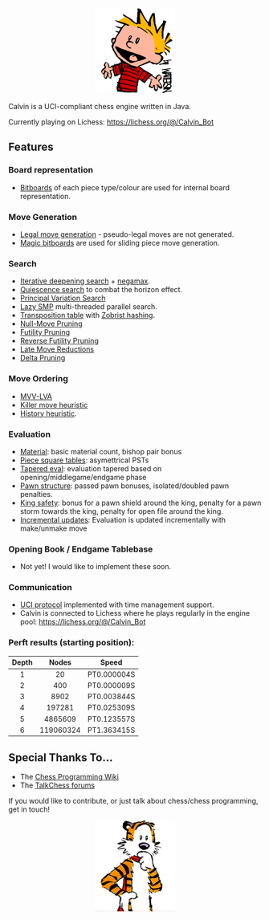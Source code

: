 <p align="center"><img src="src/main/resources/calvin.png" width="160"></p>

Calvin is a UCI-compliant chess engine written in Java. 

Currently playing on Lichess: https://lichess.org/@/Calvin_Bot

## Features

### Board representation

- [Bitboards](https://www.chessprogramming.org/Bitboards) of each piece type/colour are used for internal board representation.

### Move Generation

- [Legal move generation](https://www.chessprogramming.org/Move_Generation) - pseudo-legal moves are not generated.
- [Magic bitboards](https://www.chessprogramming.org/Magic_Bitboards) are used for sliding piece move generation.

### Search
- [Iterative deepening search](https://www.chessprogramming.org/Magic_Bitboards) + [negamax](https://www.chessprogramming.org/Negamax).
- [Quiescence search](https://www.chessprogramming.org/Quiescence_Search) to combat the horizon effect.
- [Principal Variation Search](https://www.chessprogramming.org/Principal_Variation_Search)
- [Lazy SMP](https://www.chessprogramming.org/Lazy_SMP) multi-threaded parallel search.
- [Transposition table](https://www.chessprogramming.org/Transposition_Table) with [Zobrist hashing](https://www.chessprogramming.org/Zobrist_Hashing).
- [Null-Move Pruning](https://www.chessprogramming.org/Null_Move_Pruning)
- [Futility Pruning](https://www.chessprogramming.org/Futility_Pruning)
- [Reverse Futility Pruning](https://www.chessprogramming.org/Reverse_Futility_Pruning)
- [Late Move Reductions](https://www.chessprogramming.org/Late_Move_Reductions)
- [Delta Pruning](https://www.chessprogramming.org/Delta_Pruning)

### Move Ordering
- [MVV-LVA](https://www.chessprogramming.org/MVV-LVA)
- [Killer move heuristic](https://www.chessprogramming.org/Killer_Move)
- [History heuristic](https://www.chessprogramming.org/History_Heuristic).

### Evaluation
- [Material](https://www.chessprogramming.org/Material): basic material count, bishop pair bonus
- [Piece square tables](https://www.chessprogramming.org/Piece-Square_Tables): asymettrical PSTs
- [Tapered eval](https://www.chessprogramming.org/Tapered_Eval): evaluation tapered based on opening/middlegame/endgame phase
- [Pawn structure](https://www.chessprogramming.org/Pawn_Structure): passed pawn bonuses, isolated/doubled pawn penalties.
- [King safety](https://www.chessprogramming.org/King_Safety): bonus for a pawn shield around the king, penalty for a pawn storm towards the king, penalty for open file around the king.
- [Incremental updates](https://www.chessprogramming.org/Incremental_Updates): Evaluation is updated incrementally with make/unmake move

### Opening Book / Endgame Tablebase
- Not yet! I would like to implement these soon.

### Communication
- [UCI protocol](https://www.chessprogramming.org/UCI) implemented with time management support.
- Calvin is connected to Lichess where he plays regularly in the engine pool: https://lichess.org/@/Calvin_Bot

### Perft results (starting position):

| 	Depth	 | 	Nodes	 | 	Speed	 | 
| 	:-----:	 | 	:-----:	 | 	:-----:	 | 
| 1     | 20        | PT0.000004S  |
| 2     | 400       | PT0.000009S  |
| 3     | 8902      | PT0.003844S  |
| 4     | 197281    | PT0.025309S  |
| 5     | 4865609   | PT0.123557S  |
| 6     | 119060324 | PT1.363415S |

## Special Thanks To...

- The [Chess Programming Wiki](https://www.chessprogramming.org)
- The [TalkChess forums](https://talkchess.com/)

If you would like to contribute, or just talk about chess/chess programming, get in touch!

<p align="center"><img src="src/main/resources/hobbes.png" width="160"></p>
